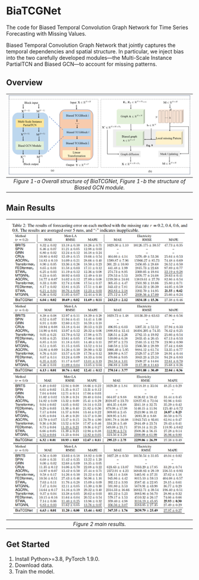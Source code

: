 # BiaTCGNet
The code for Biased Temporal Convolution Graph Network for Time Series Forecasting with Missing Values. 


Biased Temporal Convolution Graph Network that jointly captures the temporal dependencies and spatial structure. In particular, we inject bias into the two carefully developed modules—the Multi-Scale Instance PartialTCN and Biased GCN—to account for missing patterns.




## Overview
|![Figure1](images/Framework.png)|
|:--:| 
| *Figure 1-a Overall structure of BiaTCGNet, Figure 1-b the structure of Biased GCN module.* |



## Main Results
|![Figure1](images/main_result.png)|
|:--:| 
| *Figure 2 main results.* |


## Get Started

1. Install Python>=3.8, PyTorch 1.9.0.
2. Download data.
3. Train the model. 





